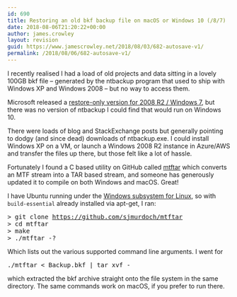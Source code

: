```yaml
---
id: 690
title: Restoring an old bkf backup file on macOS or Windows 10 (/8/7)
date: 2018-08-06T21:20:22+00:00
author: james.crowley
layout: revision
guid: https://www.jamescrowley.net/2018/08/03/682-autosave-v1/
permalink: /2018/08/06/682-autosave-v1/
---
```

I recently realised I had a load of old projects and data sitting in a lovely 100GB bkf file &#8211; generated by the ntbackup program that used to ship with Windows XP and Windows 2008 &#8211; but no way to access them.

Microsoft released a [restore-only version for 2008 R2 / Windows 7](https://support.microsoft.com/en-gb/help/974674/description-of-the-windows-nt-backup-restore-utility-for-windows-7-and), but there was no version of ntbackup I could find that would run on Windows 10.

There were loads of blog and StackExchange posts but generally pointing to dodgy (and since dead) downloads of ntbackup.exe. I could install Windows XP on a VM, or launch a Windows 2008 R2 instance in Azure/AWS and transfer the files up there, but those felt like a lot of hassle.

Fortunately I found a C based utility on GitHub called [mtftar](https://github.com/sjmurdoch/mtftar) which converts an MTF stream into a TAR based stream, and someone has generously updated it to compile on both Windows and macOS. Great!

I have Ubuntu running under the [Windows subsystem for Linux](https://docs.microsoft.com/en-us/windows/wsl/install-win10), so with `build-essential` already installed via apt-get, I ran:

<pre>&gt; git clone <a href="https://github.com/sjmurdoch/mtftar">https://github.com/sjmurdoch/mtftar</a>
&gt; cd mtftar
&gt; make
&gt; ./mtftar -?</pre>

Which lists out the various supported command line arguments. I went for

<pre>./mtftar &lt; Backup.bkf | tar xvf -</pre>

which extracted the bkf archive straight onto the file system in the same directory. The same commands work on macOS, if you prefer to run there.